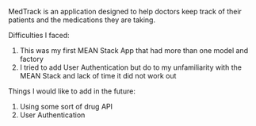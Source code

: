 MedTrack is an application designed to help doctors keep track of their patients and the medications they are taking. 

Difficulties I faced: 
1. This was my first MEAN Stack App that had more than one model and factory
2. I tried to add User Authentication but do to my unfamiliarity with the MEAN Stack and lack of time it did not work out

Things I would like to add in the future: 
1. Using some sort of drug API 
2. User Authentication
